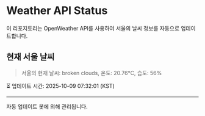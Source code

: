 
# Weather API Status

이 리포지토리는 OpenWeather API를 사용하여 서울의 날씨 정보를 자동으로 업데이트합니다.

## 현재 서울 날씨
> 서울의 현재 날씨: broken clouds, 온도: 20.76°C, 습도: 56%

⏳ 업데이트 시간: 2025-10-09 07:32:01 (KST)

---
자동 업데이트 봇에 의해 관리됩니다.
